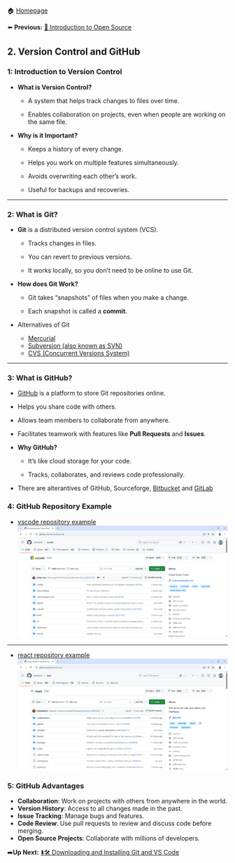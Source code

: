 🏠 [Homepage](../README.md)

⬅️ **Previous:** [📂 Introduction to Open Source](./1-1-open-source.md)

## 2. Version Control and GitHub

###  1: Introduction to Version Control

- **What is Version Control?**

  - A system that helps track changes to files over time.

  - Enables collaboration on projects, even when people are working on the same file.

- **Why is it Important?**

  - Keeps a history of every change.

  - Helps you work on multiple features simultaneously.

  - Avoids overwriting each other’s work.

  - Useful for backups and recoveries.

---

###  2: What is Git?

- **Git** is a distributed version control system (VCS).

  - Tracks changes in files.

  - You can revert to previous versions.

  - It works locally, so you don’t need to be online to use Git.

- **How does Git Work?**

  - Git takes “snapshots” of files when you make a change.

  - Each snapshot is called a **commit**.
- Alternatives of Git
  - [Mercurial](https://www.mercurial-scm.org)
  - [Subversion (also known as SVN)](https://subversion.apache.org/)
  - [CVS (Concurrent Versions System) ](https://www.nongnu.org/cvs/)

---


###  3: What is GitHub?

-  [GitHub](https://github.com) is a platform to store Git repositories online.

  - Helps you share code with others.

  - Allows team members to collaborate from anywhere.

  - Facilitates teamwork with features like **Pull Requests** and **Issues**.

- **Why GitHub?**

  - It’s like cloud storage for your code.

  - Tracks, collaborates, and reviews code professionally.
- There are alterantives of GitHub,  Sourceforge, [Bitbucket](https://bitbucket.org/product) and [GitLab](https://about.gitlab.com)

###  4: GitHub Repository Example
- [vscode repository  example](https://github.com/microsoft/vscode)
![vscode repo example](../images/git-repo-example-vscode.png) 
---
- [react repository  example](https://github.com/facebook/react)
![react repo example](../images/git-repo-example-react.png) 

### 5: GitHub Advantages

- **Collaboration**: Work on projects with others from anywhere in the world.
- **Version History**: Access to all changes made in the past.
- **Issue Tracking**: Manage bugs and features.
- **Code Review**: Use pull requests to review and discuss code before merging.
- **Open Source Projects**: Collaborate with millions of developers.

➡️**Up Next:** [⬇️🛠️ Downloading and Installing Git and VS Code](./1-3-downloading-installing-git-vscode.md)